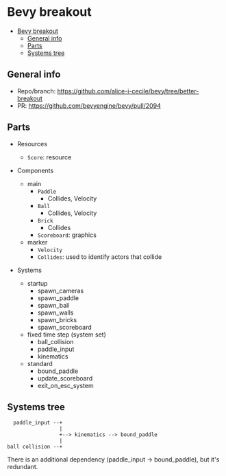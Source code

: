 # Bevy breakout

- [Bevy breakout](#bevy-breakout)
  - [General info](#general-info)
  - [Parts](#parts)
  - [Systems tree](#systems-tree)

## General info

- Repo/branch: https://github.com/alice-i-cecile/bevy/tree/better-breakout
- PR: https://github.com/bevyengine/bevy/pull/2094

## Parts

- Resources
  - `Score`: resource

- Components
  - main
    - `Paddle`
      - Collides, Velocity
    - `Ball`
      - Collides, Velocity
    - `Brick`
      - Collides
    - `Scoreboard`: graphics
  - marker
    - `Velocity`
    - `Collides`: used to identify actors that collide

- Systems
  - startup
    - spawn_cameras
    - spawn_paddle
    - spawn_ball
    - spawn_walls
    - spawn_bricks
    - spawn_scoreboard
  - fixed time step (system set)
    - ball_collision
    - paddle_input
    - kinematics
  - standard
    - bound_paddle
    - update_scoreboard
    - exit_on_esc_system

## Systems tree

```
  paddle_input --+
                 |
                 +--> kinematics --> bound_paddle
                 |
ball collision --+
```

There is an additional dependency (paddle_input -> bound_paddle), but it's redundant.
